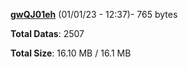 [**gwQJ01eh**](/data/gwQJ01eh.txt) (01/01/23 - 12:37)- 765 bytes

**Total Datas**: 2507

**Total Size**: 16.10 MB / 16.1 MB